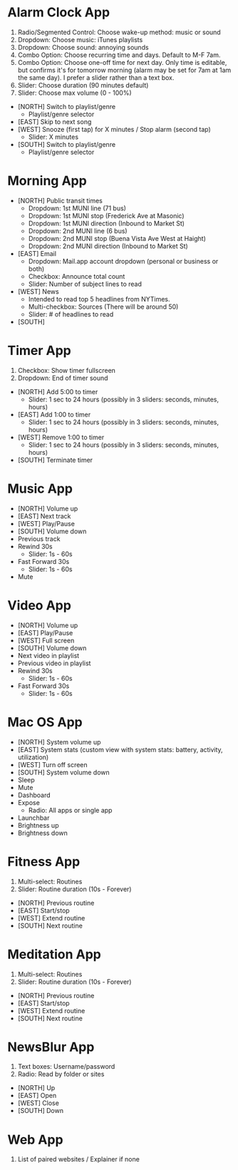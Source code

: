 # Alarm Clock App

 1. Radio/Segmented Control: Choose wake-up method: music or sound
 2. Dropdown: Choose music: iTunes playlists
 3. Dropdown: Choose sound: annoying sounds
 4. Combo Option: Choose recurring time and days. Default to M-F 7am.
 5. Combo Option: Choose one-off time for next day. Only time is editable, but confirms
                  it's for tomorrow morning (alarm may be set for 7am at 1am the same day).
                  I prefer a slider rather than a text box.
 6. Slider: Choose duration (90 minutes default)
 7. Slider: Choose max volume (0 - 100%)

 * [NORTH] Switch to playlist/genre
    - Playlist/genre selector
 * [EAST] Skip to next song
 * [WEST] Snooze (first tap) for X minutes / Stop alarm (second tap)
    - Slider: X minutes
 * [SOUTH] Switch to playlist/genre
    - Playlist/genre selector
 
# Morning App

 * [NORTH] Public transit times
    - Dropdown: 1st MUNI line (71 bus)
    - Dropdown: 1st MUNI stop (Frederick Ave at Masonic)
    - Dropdown: 1st MUNI direction (Inbound to Market St)
    - Dropdown: 2nd MUNI line (6 bus)
    - Dropdown: 2nd MUNI stop (Buena Vista Ave West at Haight)
    - Dropdown: 2nd MUNI direction (Inbound to Market St)
 * [EAST] Email
    - Dropdown: Mail.app account dropdown (personal or business or both)
    - Checkbox: Announce total count
    - Slider: Number of subject lines to read
 * [WEST] News
    * Intended to read top 5 headlines from NYTimes.
    - Multi-checkbox: Sources (There will be around 50)
    - Slider: # of headlines to read
 * [SOUTH] 

# Timer App

 1. Checkbox: Show timer fullscreen
 2. Dropdown: End of timer sound
 
 * [NORTH] Add 5:00 to timer
    - Slider: 1 sec to 24 hours (possibly in 3 sliders: seconds, minutes, hours)
 * [EAST] Add 1:00 to timer
    - Slider: 1 sec to 24 hours (possibly in 3 sliders: seconds, minutes, hours)
 * [WEST] Remove 1:00 to timer
    - Slider: 1 sec to 24 hours (possibly in 3 sliders: seconds, minutes, hours)
 * [SOUTH] Terminate timer

# Music App

 * [NORTH] Volume up
 * [EAST] Next track
 * [WEST] Play/Pause
 * [SOUTH] Volume down
 * Previous track
 * Rewind 30s
    - Slider: 1s - 60s
 * Fast Forward 30s
    - Slider: 1s - 60s
 * Mute

# Video App

 * [NORTH] Volume up
 * [EAST] Play/Pause
 * [WEST] Full screen
 * [SOUTH] Volume down
 * Next video in playlist
 * Previous video in playlist
 * Rewind 30s
    - Slider: 1s - 60s
 * Fast Forward 30s
    - Slider: 1s - 60s

# Mac OS App

 * [NORTH] System volume up
 * [EAST] System stats (custom view with system stats: battery, activity, utilization)
 * [WEST] Turn off screen
 * [SOUTH] System volume down
 * Sleep
 * Mute
 * Dashboard
 * Expose
    - Radio: All apps or single app
 * Launchbar
 * Brightness up
 * Brightness down

# Fitness App

 1. Multi-select: Routines
 2. Slider: Routine duration (10s - Forever)
 
 * [NORTH] Previous routine
 * [EAST] Start/stop
 * [WEST] Extend routine
 * [SOUTH] Next routine

# Meditation App

 1. Multi-select: Routines
 2. Slider: Routine duration (10s - Forever)
 
 * [NORTH] Previous routine
 * [EAST] Start/stop
 * [WEST] Extend routine
 * [SOUTH] Next routine

# NewsBlur App

 1. Text boxes: Username/password
 2. Radio: Read by folder or sites
 
 * [NORTH] Up
 * [EAST] Open
 * [WEST] Close
 * [SOUTH] Down

# Web App

 1. List of paired websites / Explainer if none
